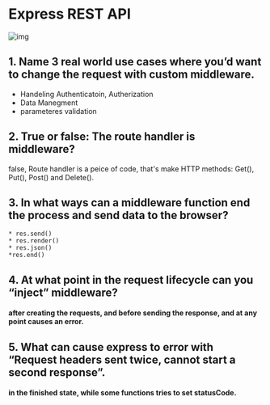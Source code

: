 # Express REST API
![img](https://bs-uploads.toptal.io/blackfish-uploads/blog/post/seo/og_image_file/og_image/15921/secure-rest-api-in-nodejs-18f43b3033c239da5d2525cfd9fdc98f.png)

## 1. Name 3 real world use cases where you’d want to change the request with custom middleware.
  * Handeling Authenticatoin, Autherization
  * Data Manegment 
  * parameteres validation

## 2. True or false: The route handler is middleware?
  false, Route handler is a peice of code, that's make HTTP methods: Get(), Put(), Post() and Delete(). 

##  3. In what ways can a middleware function end the process and send data to the browser?
    * res.send()
    * res.render()
    * res.json()
    *res.end()


## 4. At what point in the request lifecycle can you “inject” middleware?
  #### after creating the requests, and before sending the response, and at any point causes an error.


## 5. What can cause express to error with “Request headers sent twice, cannot start a second response”.
 #### in the finished state, while some functions tries to set statusCode.
